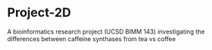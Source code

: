 # Project-2D
A bioinformatics research project (UCSD BIMM 143) investigating the differences between caffeine synthases from tea vs coffee
